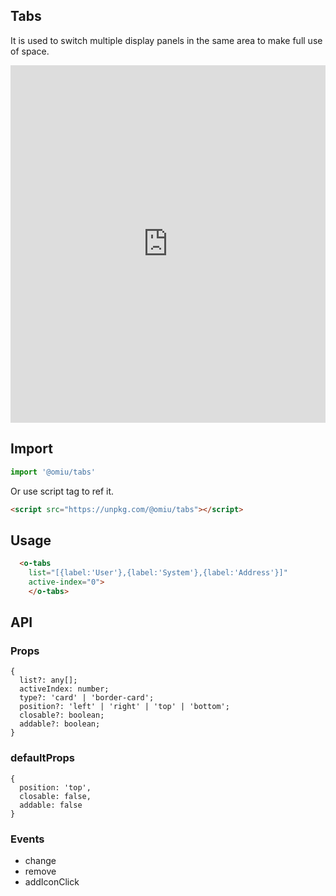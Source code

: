 ## Tabs  

It is used to switch multiple display panels in the same area to make full use of space.

<iframe height="572" style="width: 100%;" scrolling="no" title="OMIU Tabs" src="https://codepen.io/omijs/embed/XWmjyXK?height=572&theme-id=dark&default-tab=html,result" frameborder="no" allowtransparency="true" allowfullscreen="true" loading="lazy">
  See the Pen <a href='https://codepen.io/omijs/pen/XWmjyXK'>OMIU Tabs</a> by OMI
  (<a href='https://codepen.io/omijs'>@omijs</a>) on <a href='https://codepen.io'>CodePen</a>.
</iframe>

## Import

```js
import '@omiu/tabs'
```

Or use script tag to ref it.


```html
<script src="https://unpkg.com/@omiu/tabs"></script>
```

## Usage

```html
  <o-tabs 
    list="[{label:'User'},{label:'System'},{label:'Address'}]" 
    active-index="0">
	</o-tabs>
```


## API

### Props

```tsx
{
  list?: any[];
  activeIndex: number;
  type?: 'card' | 'border-card';
  position?: 'left' | 'right' | 'top' | 'bottom';
  closable?: boolean;
  addable?: boolean;
}
```

### defaultProps

```tsx
{
  position: 'top',
  closable: false,
  addable: false
}
```

### Events

* change
* remove
* addIconClick
